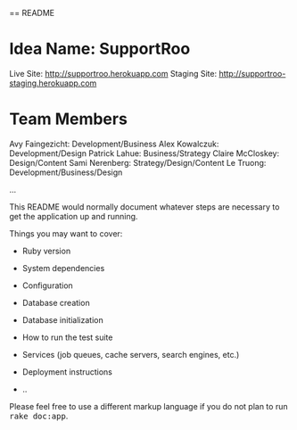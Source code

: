 == README


# Idea Name: SupportRoo
Live Site: http://supportroo.herokuapp.com
Staging Site: http://supportroo-staging.herokuapp.com

# Team Members
Avy Faingezicht: Development/Business
Alex Kowalczuk: Development/Design
Patrick Lahue: Business/Strategy
Claire McCloskey: Design/Content
Sami Nerenberg: Strategy/Design/Content
Le Truong: Development/Business/Design



...

This README would normally document whatever steps are necessary to get the
application up and running.

Things you may want to cover:

* Ruby version

* System dependencies

* Configuration

* Database creation

* Database initialization

* How to run the test suite

* Services (job queues, cache servers, search engines, etc.)

* Deployment instructions

* ..


Please feel free to use a different markup language if you do not plan to run
<tt>rake doc:app</tt>.
